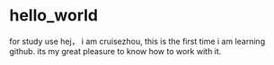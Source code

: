 # hello_world
for study use
hej， i am cruisezhou, this is the first time i am learning github. its my great pleasure to know how to work with it.
